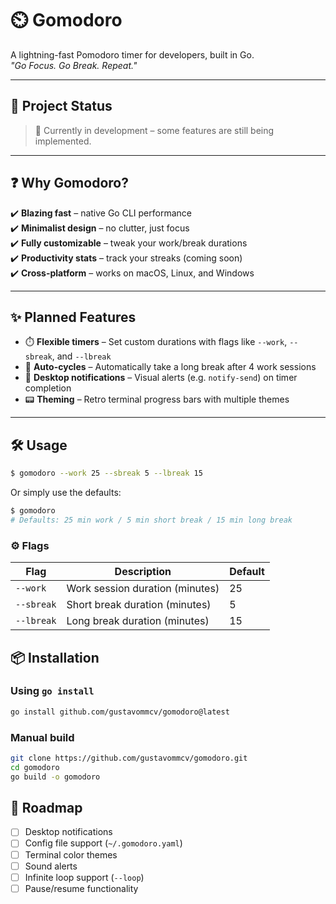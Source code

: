 # ⏲️ Gomodoro

A lightning-fast Pomodoro timer for developers, built in Go.  
_"Go Focus. Go Break. Repeat."_

---

## 🚧 Project Status

> 🚧 Currently in development – some features are still being implemented.

---

## ❓ Why Gomodoro?

✔️ **Blazing fast** – native Go CLI performance  
✔️ **Minimalist design** – no clutter, just focus  
✔️ **Fully customizable** – tweak your work/break durations  
✔️ **Productivity stats** – track your streaks (coming soon)  
✔️ **Cross-platform** – works on macOS, Linux, and Windows

---

## ✨ Planned Features
- ⏱️ **Flexible timers** – Set custom durations with flags like `--work`, `--sbreak`, and `--lbreak`
- 🔁 **Auto-cycles** – Automatically take a long break after 4 work sessions
- 🔔 **Desktop notifications** – Visual alerts (e.g. `notify-send`) on timer completion
- 📟 **Theming** – Retro terminal progress bars with multiple themes

---

## 🛠️ Usage

```bash
$ gomodoro --work 25 --sbreak 5 --lbreak 15
```

Or simply use the defaults:

```bash
$ gomodoro
# Defaults: 25 min work / 5 min short break / 15 min long break
```

### ⚙️ Flags

| Flag       | Description                     | Default |
| ---------- | ------------------------------- | ------- |
| `--work`   | Work session duration (minutes) | 25      |
| `--sbreak` | Short break duration (minutes)  | 5       |
| `--lbreak` | Long break duration (minutes)   | 15      |

## 📦 Installation

### Using `go install`

```bash
go install github.com/gustavommcv/gomodoro@latest
```

### Manual build

```bash
git clone https://github.com/gustavommcv/gomodoro.git
cd gomodoro
go build -o gomodoro
```

## 📌 Roadmap

- [ ] Desktop notifications
- [ ] Config file support (`~/.gomodoro.yaml`)
- [ ] Terminal color themes
- [ ] Sound alerts
- [ ] Infinite loop support (`--loop`)
- [ ] Pause/resume functionality
